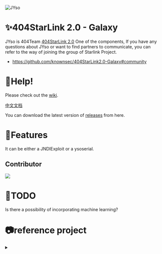 ![JYso](https://socialify.git.ci/qi4L/JYso/image?description=1&font=KoHo&forks=1&language=1&logo=https%3A%2F%2Fs11.ax1x.com%2F2024%2F01%2F14%2FpFP7Cmn.jpg&name=1&owner=1&pattern=Charlie%20Brown&stargazers=1&theme=Auto)
# ✨404StarLink 2.0 - Galaxy

JYso is 404Team [404StarLink 2.0](https://github.com/knownsec/404StarLink) One of the components, If you have any questions about JYso or want to find partners to communicate, you can refer to the way of joining the group of Starlink Project.

+ https://github.com/knownsec/404StarLink2.0-Galaxy#community

# 🦜Help!

Please check out the [wiki](https://github.com/qi4L/JYso/wiki/JYso%E2%80%90EN). 

[中文文档](https://github.com/qi4L/JYso/wiki/JYso%E2%80%90CN)

You can download the latest version of [releases](https://github.com/qi4L/JNDIExploit/releases) from here.

# 🐲Features

It can be either a JNDIExploit or a ysoserial.

## Contributor

<a href="https://github.com/qi4L/JYso/graphs/contributors">
  <img src="https://contrib.rocks/image?repo=qi4L/JYso" />
</a>

# 🤖TODO

Is there a possibility of incorporating machine learning?

# 📷reference project

<details>
  <summary></summary>

- https://github.com/veracode-research/rogue-jndi
- https://github.com/welk1n/JNDI-Injection-Exploit
- https://github.com/welk1n/JNDI-Injection-Bypass
- https://github.com/WhiteHSBG/JNDIExploit
- https://github.com/su18/ysoserial
- https://github.com/rebeyond/Behinder

</details>